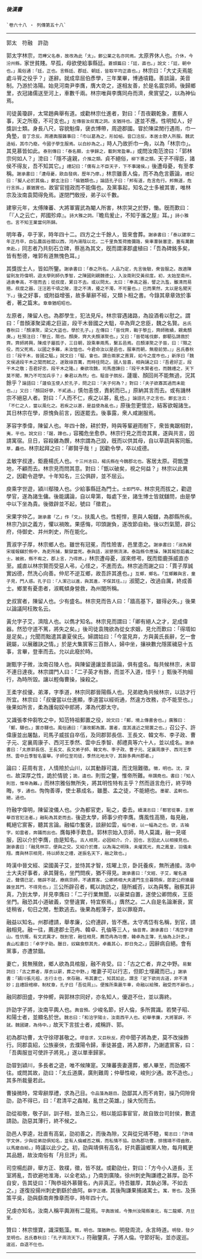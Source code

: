 

##### 後漢書
	`卷六十八 ‧ 列傳第五十八`

* * *

郭太　符融　許劭

郭太字林宗，`范曄父名泰，故改為此「太」。鄭公業之名亦同焉。`太原界休人也。`介休，今汾州縣。`家世貧賤。早孤，母欲使給事縣廷。`蒼頡篇曰：「廷，直也。」說文：「廷，朝中也。」風俗通：「廷，正也。言縣廷、郡廷、朝廷，皆取平均正直也。」`林宗曰：「大丈夫焉能處斗筲之役乎？」遂辭。就成皐屈伯彥學，三年業畢，博通墳籍。善談論，美音制。乃游於洛陽。始見河南尹李膺，膺大竒之，遂相友善，於是名震京師。後歸鄉里，衣冠諸儒送至河上，車數千兩。林宗唯與李膺同舟而濟，衆賔望之，以為神仙焉。

司徒黃瓊辟，太常趙典舉有道。或勸林宗仕進者，對曰：「吾夜觀乾象，晝察人事，天之所廢，不可支也。」`左傳晉汝叔寬之詞。支猶持也。`遂並不應。性明知人，好獎訓士類。身長八尺，容貌魁偉，襃衣博帶，周遊郡國。甞於陳梁閒行遇雨，巾一角墊，`音丁念反。周遷輿服雜事曰：「巾以葛為之，形如幍，音口洽反。本居士野人所服。魏武造幍，其巾乃廢。今國子學生服焉。以白紗為之。」`時人乃故折巾一角，以為「林宗巾」。其見慕皆如此。`泰別傳曰：「泰名顯，士爭歸之，載刺常盈車。」`或問汝南范滂曰：「郭林宗何如人？」滂曰：「隱不違親，`介推之類。`貞不絕俗，`柳下惠之類。`天子不得臣，諸侯不得友，吾不知其它。」`禮記曰：「儒有上不臣天子，下不事諸侯。」`後遭母憂，有至孝稱。`謝承書曰：「遭母憂，歐血發病，歷年乃瘳。」`林宗雖善人倫，而不為危言覈論，`禮記曰：「擬人必於其倫。」鄭玄注曰：「倫猶類也。」論語孔子曰：「邦有道，危言危行。邦無道，危行言孫。」覈猶實也。`故宦官擅政而不能傷也。及黨事起，知名之士多被其害，唯林宗及汝南袁閎得免焉。遂閉門敎授，弟子以千數。

建寧元年，太傅陳蕃、大將軍竇武為閹人所害，林宗哭之於野，慟。旣而歎曰：「『人之云亡，邦國殄瘁』。`詩大雅之詞。`『瞻烏爰止，不知于誰之屋』耳。」`詩小雅也。言不知王業當何所歸。`

明年春，卒于家，時年四十二。四方之士千餘人，皆來會葬。`謝承書曰：「泰以建寧二年正月卒，自弘農函谷關以西，河內湯陰以北，二千里負笈荷擔彌路，柴車葦裝塞塗，蓋有萬數來赴。」`同志者乃共刻石立碑，蔡邕為其文，旣而謂涿郡盧植曰：「吾為碑銘多矣，皆有慙德，唯郭有道無愧色耳。」

其獎拔士人，皆如所鑒。`謝承書曰：「泰之所名，人品乃定，先言後驗，衆皆服之。故適陳留則友符偉明，遊太學則師仇季智，之陳國則親魏德公，入汝南則交黃叔度。初，太始至南州，過袁奉高，不宿而去；從叔度，累日不去。或以問太。太曰：『奉高之器，譬之氿濫，雖清而易挹。叔度之器，汪汪若千頃之陂，澄之不清，擾之不濁，不可量也。』已而果然，太以是名聞天下。」`後之好事，或附益增張，故多華辭不經，又類卜相之書。今錄其章章效於事者，著之篇末。`章章猶昭昭也。`

左原者，陳留人也。為郡學生，犯法見斥。林宗甞遇諸路，為設酒肴以慰之。謂曰：「昔顏涿聚梁甫之巨盜，段干木晉國之大駔，卒為齊之忠臣，魏之名賢。`呂氏春秋曰：「顏涿聚，梁父大盜也，學於孔子。」左傳曰：「晉伐齊，戰于黎丘，齊師敗績，親禽顏庚。」杜預注曰：「黎丘，隰也。顏庚，齊大夫顏涿聚也。」又曰：「晉荀瑤伐鄭，鄭駟弘請救於齊。齊師將興，陳成子屬孤子，三日朝，設乘車兩馬，繫五邑焉。召顏涿聚之子晉，曰：『隰之役，而父死焉，以國之多難，未汝恤也。今君命汝以是邑也，服車而朝，無廢前勞。』」呂氏春秋曰：「段干木，晉國之駔。」說文曰：「駔，會也。謂合兩家之賣買，如今之度巿也。」新序曰「魏文侯過段干木之閭而軾之，遂致祿百萬，而時往問之。國人皆喜，相與誦之曰：『吾君好正，段干木之敬；吾君好忠，段干木之隆。』秦欲攻魏，司馬唐諫曰：『段干木賢者也，而魏禮之，天下莫不聞，無乃不可加兵乎？』秦君以為然」也。駔音子朗反。`蘧瑗、顏回尚不能無過，況其餘乎？`論語曰：「蘧伯玉使人於孔子，問之曰：『夫子何為？』對曰：『夫子欲寡其過而未能也。』」又曰：「顏回好學，不貳過。」`慎勿恚恨，責躬而已。」原納其言而去。或有譏林宗不絕惡人者。對曰：「人而不仁，疾之以甚，亂也。」`論語孔子之言也。鄭玄注云：「不仁之人，當以風化之。若疾之以甚，是益使為亂也。」`原後忽更懷忿，結客欲報諸生。其日林宗在學，原愧負前言，因遂罷去。後事露，衆人咸謝服焉。

茅容字季偉，陳留人也。年四十餘，耕於野，時與等輩避雨樹下，衆皆夷踞相對，`夷，平也。說文曰：「踞，蹲也。」`容獨危坐愈恭。林宗行見之而竒其異，遂與共言，因請寓宿。旦日，容殺雞為饌，林宗謂為己設，旣而以供其母，自以草蔬與客同飯。`草，麤也。`林宗起拜之曰：「卿賢乎哉！」因勸令學，卒以成德。

孟敏字叔達，鉅鹿楊氏人也。`十三州志曰，楊氏縣在今魏郡北也。`客居太原。荷甑墯地，不顧而去。林宗見而問其意。對曰：「甑以破矣，視之何益？」林宗以此異之，因勸令遊學。十年知名，三公俱辟，並不屈云。

庾乘字世遊，潁川鄢陵人也。少給事縣廷為門士。`士即門卒。`林宗見而拔之，勸遊學官，遂為諸生傭。後能講論，自以卑第，每處下坐，諸生博士皆就讎問，由是學中以下坐為貴。後徵辟並不起，號曰「徵君」。

宋果字仲乙，`謝承書「乙」作「文」。`扶風人也。性輕悍，憙與人報讎，為郡縣所疾。林宗乃訓之義方，懼以禍敗。果感悔，叩頭謝負，遂改節自勑。後以烈氣聞，辟公府，侍御史、并州刺史，所在能化。

賈淑字子厚，林宗鄉人也。雖世有冠冕，而性險害，邑里患之。`謝承書曰：「淑為舅宋瑗報讎於縣中，為吏所捕，繫獄當死。泰與語，淑懇惻流涕。泰詣縣令應操，陳其報怨蹈義之士。被赦，縣不宥之，郡上言，乃得原。」`林宗遭母憂，淑來修弔，旣而鉅鹿孫威直亦至。威直以林宗賢而受惡人弔，心怪之，不進而去。林宗追而謝之曰：「賈子厚誠實凶德，然洗心向善。仲尼不逆互鄉，故吾許其進也。」`互鄉，鄉名。「互鄉難與言，童子見，門人惑。孔子曰：『人潔己以進，與其進，不保其往。』」`淑聞之，改過自厲，終成善士。鄉里有憂患者，淑輒傾身營救，為州閭所稱。

史叔賔者，陳留人也。少有盛名。林宗見而告人曰：「牆高基下，雖得必失。」後果以論議阿枉敗名云。

黃允字子艾，濟陰人也。以儁才知名。林宗見而謂曰：「卿有絕人之才，足成偉器。然恐守道不篤，將失之矣。」後司徒袁隗欲為從女求姻，見允而歎曰：「得壻如是足矣。」允聞而黜遣其妻夏侯氏。婦謂姑曰：「今當見弃，方與黃氏長辭，乞一會親屬，以展離訣之情。」於是大集賔客三百餘人，婦中坐，攘袂數允隱匿穢惡十五事，言畢，登車而去。允以此廢於時。

謝甄字子微，汝南召陵人也。與陳留邊讓並善談論，俱有盛名。每共候林宗，未甞不連日達夜。林宗謂門人曰：「二子英才有餘，而並不入道，惜乎！」甄後不拘細行，為時所毀。讓以輕侮曹操，操殺之。

王柔字叔優，弟澤，字季道，林宗同郡晉陽縣人也。兄弟緫角共候林宗，以訪才行所宜。林宗曰：「叔優當以仕進顯，季道當以經術通，然違方改務，亦不能至也。」後果如所言，柔為護匈奴中郎將，澤為代郡太守。

又識張孝仲芻牧之中，知范特祖郵置之役，`說文曰：「郵，境上傳書舍也。」廣雅曰：「郵，驛也。」置亦驛也。風俗通曰：「漢改郵為置。置者，度其遠近之閒置之也。」`召公子、許偉康並出屠酤，司馬子威拔自卒伍，及同郡郭長信、王長文、韓文布、李子政、曹子元、定襄周康子、西河王季然、雲中丘季智、郝禮真等六十人，並以成名。`謝承書曰：「太原郭長信、王長文、長文弟子師、韓文布、李子政、曹子元、定襄周康子、西河王季然、雲中丘季智名靈舉。子師位至司徒，季然北地太守，其餘多典州郡者。」`

論曰：莊周有言，人情險於山川，以其動靜可識，而沈阻難徵。`徵，明也。沈，深也。`故深厚之性，詭於情貌；`詭，違也。`則哲之鑒，惟帝所難。`帝謂堯也。書曰：「知人則哲，惟帝為難。」`而林宗雅俗無所失，將其明性特有主乎？然而遜言危行，終亨時晦，`亨，通也。`恂恂善導，使士慕成名，雖墨、孟之徒，不能絕也。`墨翟、孟軻也。絕，過也。`

符融字偉明，陳留浚儀人也。少為都官吏，恥之，委去。`續漢志曰：「都官從事，主察舉百官犯法者。」融恥為其吏而去。`後遊太學，師事少府李膺。膺風性高簡，每見融，輒絕它賔客，聽其言論。融幅巾奮褎，談辭如雲，`幅巾者，以一幅為之也。褎，古袖字。如雲者，奔踊而出也。`膺每捧手歎息。郭林宗始入京師，時人莫識，融一見嗟服，因以介於李膺，由是知名。`古人相見，必因紹介。介，因也，言因此人以相接見也。謝承書曰：「融見林宗，便與之交。又紹介於膺，以為海之明珠，未燿其光，鳥之鳳皇，羽儀未翔。膺與林宗相見，待以師友之禮，遂振名天下，融之致也。」`

時漢中晉文經、梁國黃子艾，並恃其才智，炫曜上京，卧託養疾，無所通接。洛中士大夫好事者，承其聲名，坐門問疾，猶不得見。`謝承書曰：「文經、子艾，曜名遠近，聲價已定，徵辟不就，療病京師，不通賔客。公卿將相大夫遣門生旦暮問疾，郎吏公府掾屬雜坐其門，不得見也。」`三公所辟召者，輒以詢訪之，隨所臧否，以為與奪。融察其非真，乃到太學，并見李膺曰：「二子行業無聞，以豪桀自置，遂使公卿問疾，王臣坐門。融恐其小道破義，空譽違實，特宜察焉。」膺然之。二人自是名論漸衰，賔徒稍省，旬日之閒，慙歎逃去。後果為輕薄子，並以罪廢弃。

融益以知名。州郡禮請，舉孝廉，公府連辟，皆不應。太守馮岱有名稱，到官，請融相見。融一往，薦達郡士范冉、韓卓、孔伷等三人，`伷音冑。謝承書曰：「馮岱字德山。性忼慨，有文武異才。旣到官，融往相見，薦范冉為功曹，韓卓為主簿，孔伷為上計吏。」袁山松書曰：「卓字子助。臘日，奴竊食祭其先，卓義其心，即日免之。」`因辭病自絕。會有黨事，亦遭禁錮。

妻亡，貧無殯斂，鄉人欲為具棺服，融不肯受。曰：「古之亡者，弃之中野。`易繫詞曰：「古之葬者，厚衣以薪，葬之中野。」`唯妻子可以行志，但即土埋藏而已。」`謝承書：「潁川張元祖，志行士也，來存融，弔其妻亡，知其如此，謂言『足下欲尚古道，非不清妙；且禮設棺槨，制杖章，孔子曰「吾從周」』。便推所乘羸牛車，命融以給殯，融受而不辭也。」`

融同郡田盛，字仲嚮，與郭林宗同好，亦名知人，優遊不仕，並以壽終。

許劭字子將，汝南平輿人也。`輿音預。`少峻名節，好人倫，多所賞識。若樊子昭、和陽士者，並顯名於世。`魏志曰：「和洽字陽士，汝南西平人也。初舉孝廉，大將軍辟，不就。魏國建，為侍中。」`故天下言拔士者，咸稱許、郭。

初為郡功曹，太守徐璆甚敬之。`璆音求，又巨秋反。`府中聞子將為吏，莫不改操飾行。同郡袁紹，公族豪俠，去濮陽令歸，車徒甚盛，將入郡界，乃謝遣賔客，曰：「吾輿服豈可使許子將見。」遂以單車歸家。

劭甞到潁川，多長者之遊，唯不候陳寔。又陳蕃喪妻還葬，鄉人畢至，而劭獨不往。或問其故，劭曰：「太丘道廣，廣則難周；仲舉性峻，峻則少通。故不造也。」其多所裁量若此。

曹操微時，常卑辭厚禮，求為己目。`令品藻為題目。`劭鄙其人而不肯對，操乃伺隙脅劭，劭不得已，曰：「君清平之姦賊，亂世之英雄。」操大恱而去。

劭從祖敬，敬子訓，訓子相，並為三公，相以能諂事宦官，故自致台司封侯，數遣請劭。劭惡其薄行，終不候之。

劭邑人李逵，壯直有高氣，劭初善之，而後為隙，又與從兄靖不睦，`蜀志曰：「許靖字文休，少與從弟劭俱知名，並有人倫臧否之稱，而私情不協。劭為郡功曹，排擯靖不得齒敘，以馬磨自給。」`時議以此少之。初，劭與靖俱有高名，好共覈論鄉黨人物，每月輒更其品題，故汝南俗有「月旦評」焉。

司空楊彪辟，舉方正、敦樸，徵，皆不就。或勸劭仕，對曰：「方今小人道長，王室將亂，吾欲避地淮海，以全老幼。」乃南到廣陵。徐州刺史陶謙禮之甚厚。劭不自安，告其徒曰：「陶恭祖外慕聲名，內非真正。待吾雖厚，其埶必薄。不如去之。」遂復投揚州刺史劉繇於曲阿。`繇字正禮。`其後陶謙果捕諸寓士。`寓，寄也。`及孫策平吳，劭與繇南奔豫章而卒，時年四十六。

兄虔亦知名，汝南人稱平輿淵有二龍焉。`平輿故城，今豫州汝陽縣東北，有二龍鄉、月旦里。`

贊曰：林宗懷寶，識深甄藻。`甄，明也。藻猶飾也。`明發周流，永言時道。`明發，發夕至明也。呂氏春秋曰：「孔子周流天下。」`符融鑒真，子將人倫。守節好恥，並亦逡巡。`逡巡，自退不仕也。 `

* * *

